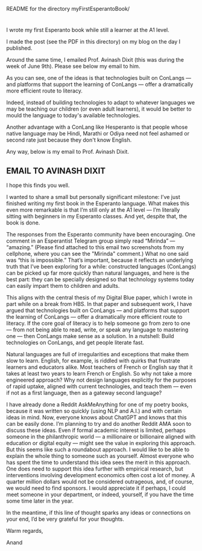 README for the directory myFirstEsperantoBook/

#

I wrote my first Esperanto book while still a learner at the A1 level. 

I made the post (see the PDF in this directory) on my blog on the day I published.

Around the same time, I emailed Prof. Avinash Dixit (this was during the week of June 9th). Please see below my email to him.

As you can see, one of the ideas is that technologies built on ConLangs — and platforms that support the learning of ConLangs — offer a dramatically more efficient route to literacy. 

Indeed, instead of building technologies to adapt to whatever languages we may be teaching our children (or even adult learners), it would be better to mould the language to
today's available technologies.

Another advantage with a ConLang like Hesperanto is that people whose native language may be Hindi, Marathi or Odiya need not feel ashamed or second rate just because they don't know English.

Any way, below is my email to Prof. Avinash Dixit.

## EMAIL TO AVINASH DIXIT

I hope this finds you well.

I wanted to share a small but personally significant milestone: I’ve just finished writing my first book in the Esperanto language. What makes this even more remarkable is that I’m still only at the A1 level — I’m literally sitting with beginners in my Esperanto classes. And yet, despite that, the book is done.

The responses from the Esperanto community have been encouraging. One comment in an Esperantist Telegram group simply read “Mirinda” — “amazing.” (Please find attached to this email two screenshots from my cellphone, where you can see the "Mirinda" comment.) What no one said was “this is impossible.” That’s important, because it reflects an underlying truth that I’ve been exploring for a while: constructed languages (ConLangs) can be picked up far more quickly than natural languages, and here is the best part: they can be specially designed so that technology systems today can easily impart them to children and adults.

This aligns with the central thesis of my Digital Blue paper, which I wrote in part while on a break from HBS. In that paper and subsequent work, I have argued that technologies built on ConLangs — and platforms that support the learning of ConLangs — offer a dramatically more efficient route to literacy. If the core goal of literacy is to help someone go from zero to one — from not being able to read, write, or speak any language to mastering one — then ConLangs make sense as a solution. In a nutshell: Build technologies on ConLangs, and get people literate fast.

Natural languages are full of irregularities and exceptions that make them slow to learn. English, for example, is riddled with quirks that frustrate learners and educators alike. Most teachers of French or English say that it takes at least two years to learn French or English. So why not take a more engineered approach? Why not design languages explicitly for the purposes of rapid uptake, aligned with current technologies, and teach them — even if not as a first language, then as a gateway second language?

I have already done a Reddit AskMeAnything for one of my poetry books, because it was written so quickly (using NLP and A.I.) and with certain ideas in mind. Now, everyone knows about ChatGPT and knows that this can be easily done. I’m planning to try and do another Reddit AMA soon to discuss these ideas. Even if formal academic interest is limited, perhaps someone in the philanthropic world — a millionaire or billionaire aligned with education or digital equity — might see the value in exploring this approach. But this seems like such a roundabout approach. I would like to be able to explain the whole thing to someone such as yourself. Almost everyone who has spent the time to understand this idea sees the merit in this approach. One does need to support this idea further with empirical research, but interventions involving development economics often cost a lot of money. A quarter million dollars would not be considered outrageous, and, of course, we would need to find sponsors. I would appreciate it if perhaps, I could meet someone in your department, or indeed, yourself, if you have the time some time later in the year.

In the meantime, if this line of thought sparks any ideas or connections on your end, I’d be very grateful for your thoughts.

Warm regards,

Anand
